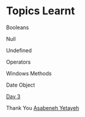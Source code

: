 #  Topics Learnt 

Booleans

Null

Undefined

Operators

Windows Methods

Date Object

[Day 3](https://github.com/Asabeneh/30-Days-Of-JavaScript/blob/master/03_Day_Booleans_operators_date/03_booleans_operators_date.md)

Thank You  [Asabeneh Yetayeh](https://testimonify.herokuapp.com/)





